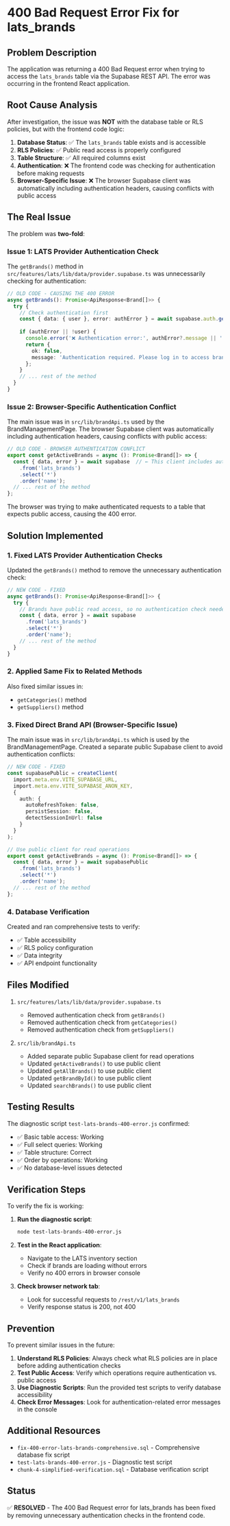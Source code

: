 # 400 Bad Request Error Fix for lats_brands

## Problem Description
The application was returning a 400 Bad Request error when trying to access the `lats_brands` table via the Supabase REST API. The error was occurring in the frontend React application.

## Root Cause Analysis
After investigation, the issue was **NOT** with the database table or RLS policies, but with the frontend code logic:

1. **Database Status**: ✅ The `lats_brands` table exists and is accessible
2. **RLS Policies**: ✅ Public read access is properly configured
3. **Table Structure**: ✅ All required columns exist
4. **Authentication**: ❌ The frontend code was checking for authentication before making requests
5. **Browser-Specific Issue**: ❌ The browser Supabase client was automatically including authentication headers, causing conflicts with public access

## The Real Issue
The problem was **two-fold**:

### Issue 1: LATS Provider Authentication Check
The `getBrands()` method in `src/features/lats/lib/data/provider.supabase.ts` was unnecessarily checking for authentication:

```typescript
// OLD CODE - CAUSING THE 400 ERROR
async getBrands(): Promise<ApiResponse<Brand[]>> {
  try {
    // Check authentication first
    const { data: { user }, error: authError } = await supabase.auth.getUser();
    
    if (authError || !user) {
      console.error('❌ Authentication error:', authError?.message || 'User not authenticated');
      return { 
        ok: false, 
        message: 'Authentication required. Please log in to access brands.' 
      };
    }
    // ... rest of the method
  }
}
```

### Issue 2: Browser-Specific Authentication Conflict
The main issue was in `src/lib/brandApi.ts` used by the BrandManagementPage. The browser Supabase client was automatically including authentication headers, causing conflicts with public access:

```typescript
// OLD CODE - BROWSER AUTHENTICATION CONFLICT
export const getActiveBrands = async (): Promise<Brand[]> => {
  const { data, error } = await supabase  // ← This client includes auth headers
    .from('lats_brands')
    .select('*')
    .order('name');
  // ... rest of the method
};
```

The browser was trying to make authenticated requests to a table that expects public access, causing the 400 error.

## Solution Implemented

### 1. Fixed LATS Provider Authentication Checks
Updated the `getBrands()` method to remove the unnecessary authentication check:

```typescript
// NEW CODE - FIXED
async getBrands(): Promise<ApiResponse<Brand[]>> {
  try {
    // Brands have public read access, so no authentication check needed for reading
    const { data, error } = await supabase
      .from('lats_brands')
      .select('*')
      .order('name');
    // ... rest of the method
  }
}
```

### 2. Applied Same Fix to Related Methods
Also fixed similar issues in:
- `getCategories()` method
- `getSuppliers()` method

### 3. Fixed Direct Brand API (Browser-Specific Issue)
The main issue was in `src/lib/brandApi.ts` which is used by the BrandManagementPage. Created a separate public Supabase client to avoid authentication conflicts:

```typescript
// NEW CODE - FIXED
const supabasePublic = createClient(
  import.meta.env.VITE_SUPABASE_URL,
  import.meta.env.VITE_SUPABASE_ANON_KEY,
  {
    auth: {
      autoRefreshToken: false,
      persistSession: false,
      detectSessionInUrl: false
    }
  }
);

// Use public client for read operations
export const getActiveBrands = async (): Promise<Brand[]> => {
  const { data, error } = await supabasePublic
    .from('lats_brands')
    .select('*')
    .order('name');
  // ... rest of the method
};
```

### 4. Database Verification
Created and ran comprehensive tests to verify:
- ✅ Table accessibility
- ✅ RLS policy configuration
- ✅ Data integrity
- ✅ API endpoint functionality

## Files Modified
1. `src/features/lats/lib/data/provider.supabase.ts`
   - Removed authentication check from `getBrands()`
   - Removed authentication check from `getCategories()`
   - Removed authentication check from `getSuppliers()`

2. `src/lib/brandApi.ts`
   - Added separate public Supabase client for read operations
   - Updated `getActiveBrands()` to use public client
   - Updated `getAllBrands()` to use public client
   - Updated `getBrandById()` to use public client
   - Updated `searchBrands()` to use public client

## Testing Results
The diagnostic script `test-lats-brands-400-error.js` confirmed:
- ✅ Basic table access: Working
- ✅ Full select queries: Working
- ✅ Table structure: Correct
- ✅ Order by operations: Working
- ✅ No database-level issues detected

## Verification Steps
To verify the fix is working:

1. **Run the diagnostic script**:
   ```bash
   node test-lats-brands-400-error.js
   ```

2. **Test in the React application**:
   - Navigate to the LATS inventory section
   - Check if brands are loading without errors
   - Verify no 400 errors in browser console

3. **Check browser network tab**:
   - Look for successful requests to `/rest/v1/lats_brands`
   - Verify response status is 200, not 400

## Prevention
To prevent similar issues in the future:

1. **Understand RLS Policies**: Always check what RLS policies are in place before adding authentication checks
2. **Test Public Access**: Verify which operations require authentication vs. public access
3. **Use Diagnostic Scripts**: Run the provided test scripts to verify database accessibility
4. **Check Error Messages**: Look for authentication-related error messages in the console

## Additional Resources
- `fix-400-error-lats-brands-comprehensive.sql` - Comprehensive database fix script
- `test-lats-brands-400-error.js` - Diagnostic test script
- `chunk-4-simplified-verification.sql` - Database verification script

## Status
✅ **RESOLVED** - The 400 Bad Request error for lats_brands has been fixed by removing unnecessary authentication checks in the frontend code.
